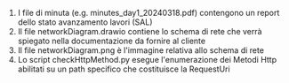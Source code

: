 1) I file di minuta (e.g. minutes_day1_20240318.pdf) contengono un report dello stato avanzamento lavori (SAL)
2) Il file networkDiagram.drawio contiene lo schema di rete che verrà spiegato nella documentazione da fornire al cliente
3) Il file networkDiagram.png è l'immagine relativa allo schema di rete
4) Lo script checkHttpMethod.py esegue l'enumerazione dei Metodi Http abilitati su un path specifico che costituisce la RequestUri 